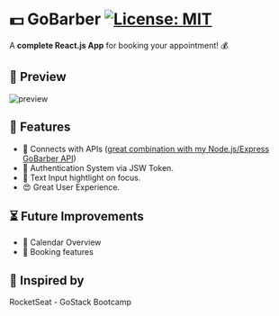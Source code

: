 # :dollar: GoBarber [![License: MIT](https://img.shields.io/badge/License-MIT-yellow.svg)](https://opensource.org/licenses/MIT)
A **complete React.js App** for booking your appointment! :moneybag:

## :mag_right: Preview
![preview]()


## :star2: Features 
* :robot: Connects with APIs ([great combination with my Node.js/Express GoBarber API](https://github.com/GermainPereira/GoBarber-Backend2))
* :bookmark_tabs: Authentication System via JSW Token.
* :sparkler: Text Input hightlight on focus.
* :heart_eyes: Great User Experience.

## :hourglass_flowing_sand: Future Improvements
*  :calendar: Calendar Overview
* :pencil: Booking features 


## :bow: Inspired by
RocketSeat - GoStack Bootcamp

